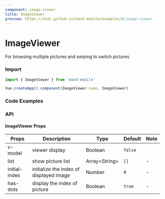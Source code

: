```yaml
---
component: image-viewer
title: ImageViewer
preview: https://didi.github.io/mand-mobile/examples/#/image-viewer
---
```


# ImageViewer


For	 browsing multiple pictures and swiping to switch pictures

### Import

```javascript
import { ImageViewer } from 'mand-mobile'

Vue.createApp().component(ImageViewer.name, ImageViewer)
```


### Code Examples

<demo-wrapper
  src="src/packages/image-viewer/demo"
  :demos="demos"
/>

<script setup>
const demos = import.meta.globEager('../../../src/packages/image-viewer/demo/demo*.vue')
</script>

<!-- DEMO -->

### API

#### ImageViewer Props
|Props | Description | Type | Default | Note |
|----|-----|------|------|------|
| v-model | viewer display | Boolean | `false` |
| list |show picture list | Array\<String\> | `[]` | -|
| initial-index | initialize the index of displayed image | Number | `0` | - |
| has-dots | display the index of picture| Boolean | `true` | - |

